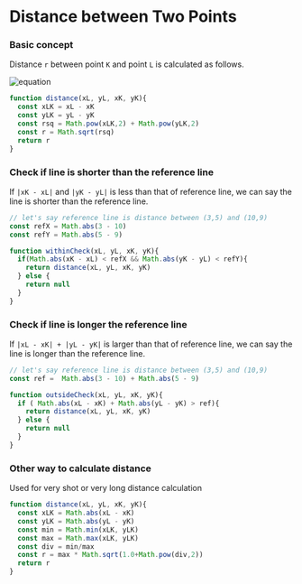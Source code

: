 Distance between Two Points
===

### Basic concept
Distance `r` between point `K` and point `L` is calculated as follows.

![equation](https://cloud.githubusercontent.com/assets/4581495/12076855/20894fcc-b18d-11e5-865d-185bd198fbcb.png)

```javascript
function distance(xL, yL, xK, yK){
  const xLK = xL - xK
  const yLK = yL - yK
  const rsq = Math.pow(xLK,2) + Math.pow(yLK,2)
  const r = Math.sqrt(rsq)
  return r
}
```

### Check if line is shorter than the reference line
If `|xK - xL|` and `|yK - yL|` is less than that of reference line, we can say the line is shorter than the reference line.

```javascript
// let's say reference line is distance between (3,5) and (10,9)
const refX = Math.abs(3 - 10)
const refY = Math.abs(5 - 9)

function withinCheck(xL, yL, xK, yK){
  if(Math.abs(xK - xL) < refX && Math.abs(yK - yL) < refY){
    return distance(xL, yL, xK, yK)
  } else {
    return null
  }
}
```

### Check if line is longer the reference line
If `|xL - xK| + |yL - yK|` is larger than that of reference line, we can say the line is longer than the reference line.

```javascript
// let's say reference line is distance between (3,5) and (10,9)
const ref =  Math.abs(3 - 10) + Math.abs(5 - 9)

function outsideCheck(xL, yL, xK, yK){
  if ( Math.abs(xL - xK) + Math.abs(yL - yK) > ref){
    return distance(xL, yL, xK, yK)
  } else {
    return null
  }
}
```

### Other way to calculate distance
Used for very shot or very long distance calculation

```javascript
function distance(xL, yL, xK, yK){
  const xLK = Math.abs(xL - xK)
  const yLK = Math.abs(yL - yK)
  const min = Math.min(xLK, yLK)
  const max = Math.max(xLK, yLK)
  const div = min/max
  const r = max * Math.sqrt(1.0+Math.pow(div,2))
  return r
}
```
